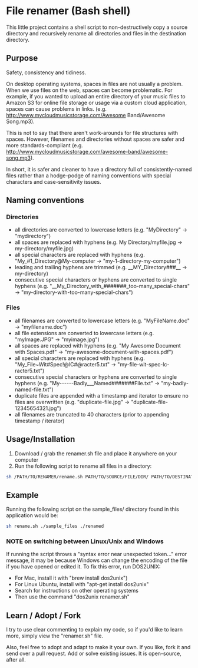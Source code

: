 # File renamer (Bash shell)
This little project contains a shell script to non-destructively copy a source directory and recursively rename all directories and files in the destination directory.

## Purpose
Safety, consistency and tidiness.

On desktop operating systems, spaces in files are not usually a problem.  When we use files on the web, spaces can become problematic.  For example, if you wanted to upload an entire directory of your music files to Amazon S3 for online file storage or usage via a custom cloud application, spaces can cause problems in links.  (e.g. http://www.mycloudmusicstorage.com/Awesome Band/Awesome Song.mp3).   

This is not to say that there aren't work-arounds for file structures with spaces.  However, filenames and directories without spaces are safer and more standards-compliant (e.g. http://www.mycloudmusicstorage.com/awesome-band/awesome-song.mp3).

In short, it is safer and cleaner to have a directory full of consistently-named files rather than a hodge-podge of naming conventions with special characters and case-sensitivity issues.

## Naming conventions
### Directories
- all directories are converted to lowercase letters (e.g. "MyDirectory" -> "mydirectory")
- all spaces are replaced with hyphens (e.g. My Directory/myfile.jpg -> my-directory/myfile.jpg)
- all special characters are replaced with hyphens (e.g. "My_#1_Directory@My-computer -> "my-1-directory-my-computer")
- leading and trailing hyphens are trimmed (e.g. \_\_MY_Directory###\_\_ -> my-directory)
- consecutive special characters or hyphens are converted to single hyphens (e.g. "\_\_My\_Directory\_with\_#######\_too-many\_special-chars" -> "my-directory-with-too-many-special-chars")

### Files
- all filenames are converted to lowercase letters (e.g. "MyFileName.doc" -> "myfilename.doc")
- all file extensions are converted to lowercase letters (e.g. "myImage.JPG" -> "myimage.jpg")
- all spaces are replaced with hyphens (e.g. "My Awesome Document with Spaces.pdf" -> "my-awesome-document-with-spaces.pdf")
- all special characters are replaced with hyphens (e.g. "My_File~Wit#Spec!@lC#@racter5.txt" -> "my-file-wit-spec-lc-racter5.txt")
- consecutive special characters or hyphens are converted to single hyphens (e.g. "My------Badly\_\_\_Named#######File.txt" -> "my-badly-named-file.txt")
- duplicate files are appended with a timestamp and iterator to ensure no files are overwritten (e.g. "duplicate-file.jpg" -> "duplicate-file-12345654321.jpg")
- all filenames are truncated to 40 characters (prior to appending timestamp / iterator)

## Usage/Installation
1. Download / grab the renamer.sh file and place it anywhere on your computer
2. Run the following script to rename all files in a directory:

```bash
sh /PATH/TO/RENAMER/rename.sh PATH/TO/SOURCE/FILE/DIR/ PATH/TO/DESTINATION
```

## Example
Running the following script on the sample_files/ directory found in this application would be:

```bash
sh rename.sh ./sample_files ./renamed
```

### NOTE on switching between Linux/Unix and Windows
If running the script throws a "syntax error near unexpected token..." error message, it may be because Windows can change the encoding of the file if you have opened or edited it.  To fix this error, run DOS2UNIX:

- For Mac, install it with "brew install dos2unix")
- For Linux Ubuntu, install with "apt-get install dos2unix"
- Search for instructions on other operating systems
- Then use the command "dos2unix renamer.sh"

## Learn / Adopt / Fork
I try to use clear commenting to explain my code, so if you'd like to learn more, simply view the "renamer.sh" file.

Also, feel free to adopt and adapt to make it your own.  If you like, fork it and send over a pull request.  Add or solve existing issues.  It is open-source, after all.
